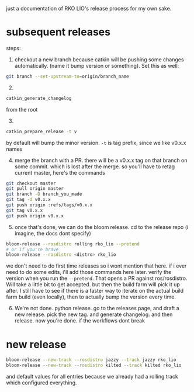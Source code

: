 just a documentation of RKO LIO's release process for my own sake.

# subsequent releases

steps: 

1. checkout a new branch because catkin will be pushing some changes automatically. (name it bump version or something). Set this as well:
```bash
git branch --set-upstream-to=origin/branch_name
```

2.
```bash
catkin_generate_changelog
``` 
from the root

3. 
```bash
catkin_prepare_release -t v
```
by default will bump the minor version. `-t` is tag prefix, since we like v0.x.x names

4. merge the branch with a PR. there will be a v0.x.x tag on that branch on some commit. which is lost after the merge. so you'll have to retag current master, here's the commands
```bash
git checkout master
git pull origin master
git branch -D branch_you_made
git tag -d v0.x.x
git push origin :refs/tags/v0.x.x
git tag v0.x.x
git push origin v0.x.x
```

5. once that's done, we can do the bloom release. cd to the release repo (i imagine, the docs dont specify) 
```bash
bloom-release --rosdistro rolling rko_lio --pretend
# or if you're brave
bloom-release --rosdistro <distro> rko_lio
```
we don't need to do first time releases so i wont mention that here. if i ever need to do some edits, i'll add those commands here later. verify the version when you run the `--pretend`.
That opens a PR against ros/rosdistro. Will take a little bit to get accepted. but then the build farm will pick it up after. I still have to see if there is a faster way to iterate on the actual build farm build (even locally), then to actually bump the version every time.

6. We're not done. python release. go to the releases page, and draft a new release. pick the new tag. and generate changelog. and then release. now you're done. if the workflows dont break

# new release

```bash
bloom-release --new-track --rosdistro jazzy --track jazzy rko_lio
bloom-release --new-track --rosdistro kilted --track kilted rko_lio
```

and default values for all entries because we already had a rolling track which configured everything.
